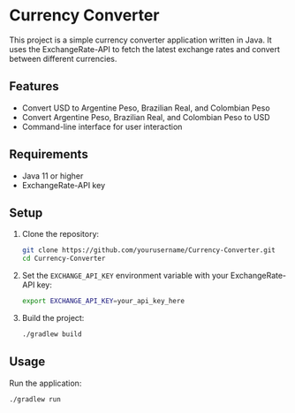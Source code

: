 # Currency Converter

This project is a simple currency converter application written in Java. It uses the ExchangeRate-API to fetch the latest exchange rates and convert between different currencies.

## Features

- Convert USD to Argentine Peso, Brazilian Real, and Colombian Peso
- Convert Argentine Peso, Brazilian Real, and Colombian Peso to USD
- Command-line interface for user interaction

## Requirements

- Java 11 or higher
- ExchangeRate-API key

## Setup

1. Clone the repository:
    ```sh
    git clone https://github.com/yourusername/Currency-Converter.git
    cd Currency-Converter
    ```

2. Set the `EXCHANGE_API_KEY` environment variable with your ExchangeRate-API key:
    ```sh
    export EXCHANGE_API_KEY=your_api_key_here
    ```

3. Build the project:
    ```sh
    ./gradlew build
    ```

## Usage

Run the application:
```sh
./gradlew run
